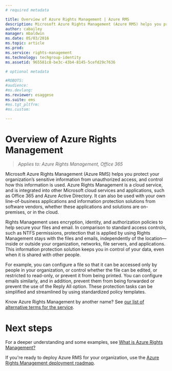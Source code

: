 ```yaml
---
# required metadata

title: Overview of Azure Rights Management | Azure RMS
description: Microsoft Azure Rights Management (Azure RMS) helps you protect your organization's sensitive information from unauthorized access, and control how this information is used. Azure Rights Management is a cloud service, and is integrated into other Microsoft cloud services and applications, such as Office 365 and Azure Active Directory. It can also be used with your own line-of-business applications and information protection solutions from software vendors, whether these applications and solutions are on-premises, or in the cloud. 
author: cabailey
manager: mbaldwin
ms.date: 05/03/2016
ms.topic: article
ms.prod:
ms.service: rights-management
ms.technology: techgroup-identity
ms.assetid: 965581c8-be3c-43b4-8145-5cefd29c7636

# optional metadata

#ROBOTS:
#audience:
#ms.devlang:
ms.reviewer: esaggese
ms.suite: ems
#ms.tgt_pltfrm:
#ms.custom:

---
```


# Overview of Azure Rights Management

>*Applies to: Azure Rights Management, Office 365*

Microsoft Azure Rights Management (Azure RMS) helps you protect your organization’s sensitive information from unauthorized access, and control how this information is used. Azure Rights Management is a cloud service, and is integrated into other Microsoft cloud services and applications, such as Office 365 and Azure Active Directory. It can also be used with your own line-of-business applications and information protection solutions from software vendors, whether these applications and solutions are on-premises, or in the cloud. 

Rights Management uses encryption, identity, and authorization policies to help secure your files and email. In comparison to standard access controls, such as NTFS permissions, protection that is applied by using Rights Management stays with the files and emails, independently of the location—inside or outside your organization, networks, file servers, and applications. This information protection solution keeps you in control of your data, even when it is shared with other people.

For example, you can configure a file so that it can be accessed only by people in your organization, or control whether the file can be edited, or restricted to read-only, or prevent it from being printed. You can configure emails similarly, and in addition, prevent them from being forwarded or prevent the use of the Reply All option. These protection tasks can be simplified and streamlined by using standardized policy templates.

Know Azure Rights Management by another name? See [our list of alternative terms for the service](azure-rms-aka.md).

# Next steps
For a deeper understanding and some examples, see [What is Azure Rights Management?](what-is-azure-rms.md)

If you're ready to deploy Azure RMS for your organization, use the [Azure Rights Management deployment roadmap](../plan-design/deployment-roadmap.md).



